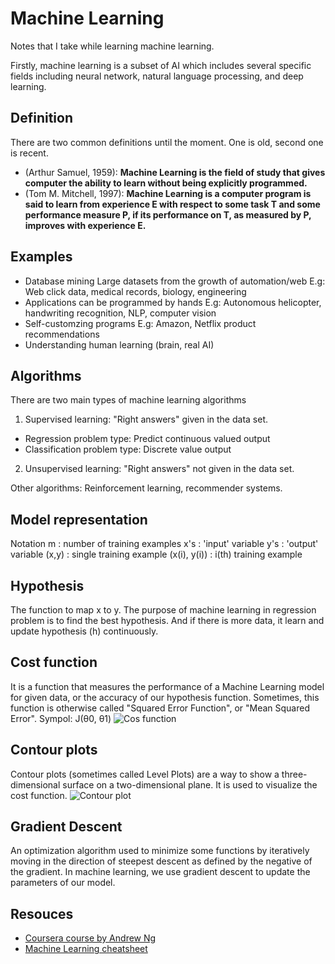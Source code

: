 # Machine Learning
Notes that I take while learning machine learning.

Firstly, machine learning is a subset of AI which includes several specific fields including neural network, natural language processing, and deep learning.

## Definition
There are two common definitions until the moment. One is old, second one is recent.
* (Arthur Samuel, 1959): **Machine Learning is the field of study that gives computer the ability to learn without being explicitly programmed.**
* (Tom M. Mitchell, 1997): **Machine Learning is a computer program is said to learn from experience E with respect to some task T and some performance measure P, if its performance on T, as measured by P, improves with experience E.**

## Examples
* Database mining
  Large datasets from the growth of automation/web
  E.g: Web click data, medical records, biology, engineering
* Applications can be programmed by hands
  E.g: Autonomous helicopter, handwriting recognition, NLP, computer vision
* Self-customzing programs
  E.g: Amazon, Netflix product recommendations
* Understanding human learning (brain, real AI)

## Algorithms
There are two main types of machine learning algorithms
1. Supervised learning: "Right answers" given in the data set.
  * Regression problem type: Predict continuous valued output
  * Classification problem type: Discrete value output
2. Unsupervised learning: "Right answers" not given in the data set.

Other algorithms: Reinforcement learning, recommender systems.

## Model representation
Notation
m : number of training examples
x's : 'input' variable
y's : 'output' variable
(x,y) : single training example
(x(i), y(i)) : i(th) training example

## Hypothesis
The function to map x to y.
The purpose of machine learning in regression problem is to find the best hypothesis.
And if there is more data, it learn and update hypothesis (h) continuously.

## Cost function
It is a function that measures the performance of a Machine Learning model for given data, or the accuracy of our hypothesis function.
Sometimes, this function is otherwise called "Squared Error Function", or "Mean Squared Error".
Sympol: J(θ0, θ1)
![Cos function](https://i.pinimg.com/originals/43/7d/47/437d47ca32f469ded991b6d0194bb8e2.jpg)

## Contour plots
Contour plots (sometimes called Level Plots) are a way to show a three-dimensional surface on a two-dimensional plane. It is used to visualize the cost function.
![Contour plot](http://www.adeveloperdiary.com/wp-content/uploads/2018/11/How-to-visualize-Gradient-Descent-using-Contour-plot-in-Python-adeveloperdiary.com-1.jpg)

## Gradient Descent
An optimization algorithm used to minimize some functions by iteratively moving in the direction of steepest descent as defined by the negative of the gradient. In machine learning, we use gradient descent to update the parameters of our model.

## Resouces
* [Coursera course by Andrew Ng](https://www.coursera.org/learn/machine-learning/)
* [Machine Learning cheatsheet](https://ml-cheatsheet.readthedocs.io/en/latest/)

